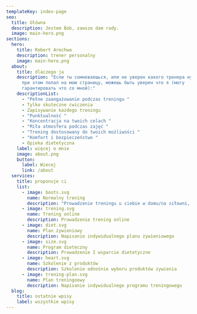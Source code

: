 ```yaml
---
templateKey: index-page
seo:
  title: Główna
  description: Jestem Bob, zawsze dam rady.
  image: main-hero.png
sections:
  hero:
    title: Robert Arechwa
    description: trener personalny
    image: main-hero.png
  about:
    title: dlaczego ja
    description: "Если ты сомневаешься, или не уверен какого тренера нужно выбрать и
      при этом попал на мою страницу, можешь быть уверен что я (могу
      гарантировать что со мной):"
    descriptionList:
      - "Pełne zaangażowanie podczas treningu "
      - Tylko skuteczne cwiczenia
      - Zapisywanie każdego treningu
      - "Punktualność "
      - "Koncentracja na twoich celach "
      - "Miła atmosfera podczas zajęć "
      - "Trening dostosowany do twoich możliwości "
      - "Komfort i bezpieczeństwo "
      - Opieka dietetyczna
    label: więcej o mnie
    image: about.png
    button:
      label: Wiecej
      link: /about
  services:
    title: proponuje ci
    list:
      - image: boots.svg
        name: Normalny trening
        description: "Prowadzenie treningu u ciebie w domu/na siłowni, albo na podwurku "
      - image: trening.svg
        name: Trening online
        description: Prowadzenie trening online
      - image: diet.svg
        name: Plan żywieniowy
        description: Napisanie indywidualnego planu żywieniowego
      - image: size.svg
        name: Program dieteczny
        description: Prowadzenie I wsparcie dietetyczne
      - image: heart.svg
        name: Szkolenie z produktów
        description: Szkolenie odnośnie wyboru produktów zywienia
      - image: trening-plan.svg
        name: Plan treningoowy
        description: Napisanie indywidualnego programu treningowego
  blog:
    title: ostatnie wpisy
    label: wszystkie wpisy
---
```

